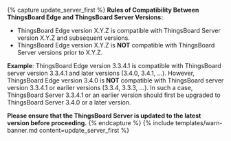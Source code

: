 {% capture update_server_first %}
**Rules of Compatibility Between ThingsBoard Edge and ThingsBoard Server Versions:**
* ThingsBoard Edge version X.Y.Z is compatible with ThingsBoard Server version X.Y.Z and subsequent versions.
* ThingsBoard Edge version X.Y.Z is **NOT** compatible with ThingsBoard Server versions prior to X.Y.Z.

**Example**: ThingsBoard Edge version 3.3.4.1 is compatible with ThingsBoard server version 3.3.4.1 and later versions (3.4.0, 3.4.1, ...).
However, ThingsBoard Edge version 3.4.0 is **NOT** compatible with ThingsBoard server version 3.3.4.1 or earlier versions (3.3.4, 3.3.3, ...).
In such a case, ThingsBoard Server 3.3.4.1 or an earlier version should first be upgraded to ThingsBoard Server 3.4.0 or a later version.

**Please ensure that the ThingsBoard Server is updated to the latest version before proceeding.**
{% endcapture %}
{% include templates/warn-banner.md content=update_server_first %}
